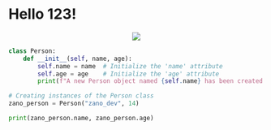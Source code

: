 # Hello 123!
<div align="center">
  <a href="https://discord.com/users/1206898107258773518"><img src="https://lanyard.cnrad.dev/api/1206898107258773518"></a>
</div>

```py
class Person:
    def __init__(self, name, age):
        self.name = name  # Initialize the 'name' attribute
        self.age = age    # Initialize the 'age' attribute
        print(f"A new Person object named {self.name} has been created.")

# Creating instances of the Person class
zano_person = Person("zano_dev", 14)

print(zano_person.name, zano_person.age)
```
